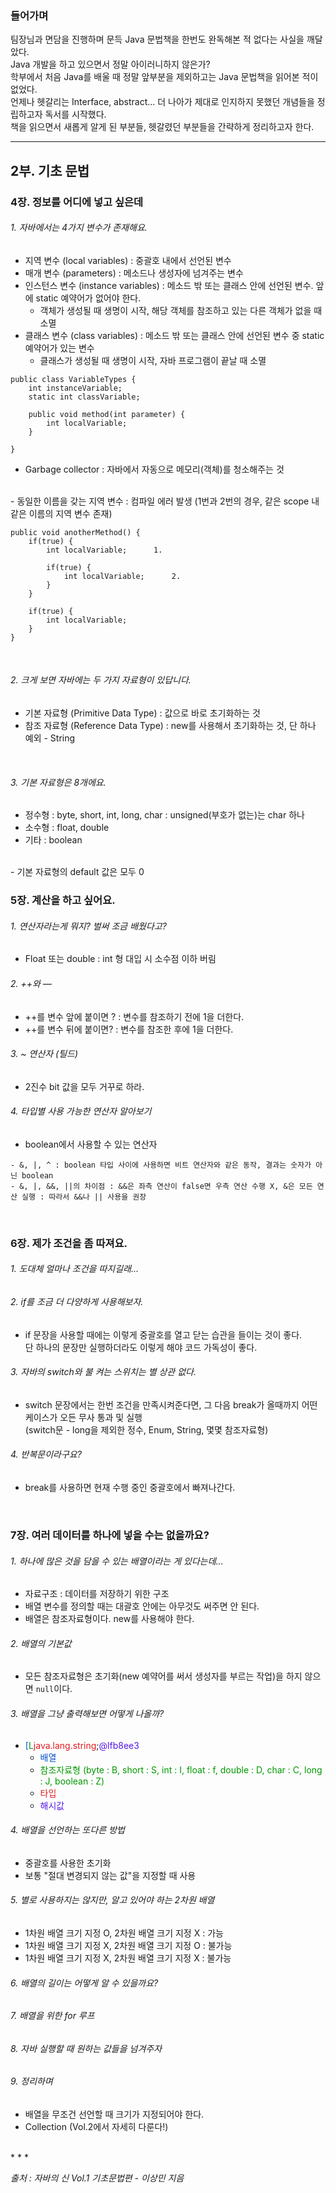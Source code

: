 ### 들어가며
팀장님과 면담을 진행하며 문득 Java 문법책을 한번도 완독해본 적 없다는 사실을 깨달았다.  
Java 개발을 하고 있으면서 정말 아이러니하지 않은가?  
학부에서 처음 Java를 배울 때 정말 앞부분을 제외하고는 Java 문법책을 읽어본 적이 없었다.  
언제나 헷갈리는 Interface, abstract... 더 나아가 제대로 인지하지 못했던 개념들을 정립하고자 독서를 시작했다.  
책을 읽으면서 새롭게 알게 된 부분들, 헷갈렸던 부분들을 간략하게 정리하고자 한다.  

* * *

## 2부. 기초 문법  

### 4장. 정보를 어디에 넣고 싶은데  

###### 1. 자바에서는 4가지 변수가 존재해요.  
- 지역 변수 (local variables) : 중괄호 내에서 선언된 변수  
- 매개 변수 (parameters) : 메소드나 생성자에 넘겨주는 변수  
- 인스턴스 변수 (instance variables) : 메소드 밖 또는 클래스 안에 선언된 변수. 앞에 static 예약어가 없어야 한다.  
    - 객체가 생성될 때 생명이 시작, 해당 객체를 참조하고 있는 다른 객체가 없을 때 소멸  
- 클래스 변수 (class variables) : 메소드 밖 또는 클래스 안에 선언된 변수 중 static 예약어가 있는 변수  
    - 클래스가 생성될 때 생명이 시작, 자바 프로그램이 끝날 때 소멸  

```
public class VariableTypes {
	int instanceVariable;
	static int classVariable;

	public void method(int parameter) {
		int localVariable;
	}

}
```

- Garbage collector : 자바에서 자동으로 메모리(객체)를 청소해주는 것  
<br>
- 동일한 이름을 갖는 지역 변수 : 컴파일 에러 발생 (1번과 2번의 경우, 같은 scope 내 같은 이름의 지역 변수 존재)  

```
public void anotherMethod() {
	if(true) {
		int localVariable; 		1.
	
		if(true) {
			int localVariable;		2.
		}
	}
   
	if(true) {
		int localVariable;
	}
}
```

<br>

###### 2. 크게 보면 자바에는 두 가지 자료형이 있답니다.  
- 기본 자료형 (Primitive Data Type) : 값으로 바로 초기화하는 것  
- 참조 자료형 (Reference Data Type) : new를 사용해서 초기화하는 것, 단 하나 예외 - String  

<br>

###### 3. 기본 자료형은 8개에요.  
- 정수형 : byte, short, int, long, char : unsigned(부호가 없는)는 char 하나  
- 소수형 : float, double  
- 기타 : boolean  
<br>
- 기본 자료형의 default 값은 모두 0  

<br>

### 5장. 계산을 하고 싶어요.  

###### 1. 연산자라는게 뭐지? 벌써 조금 배웠다고?  
- Float 또는 double : int 형 대입 시 소수점 이하 버림  

###### 2. ++와 —  
- ++를 변수 앞에 붙이면 ? : 변수를 참조하기 전에 1을 더한다.  
- ++를 변수 뒤에 붙이면? : 변수를 참조한 후에 1을 더한다.  

###### 3. ~ 연산자 (틸드)  
- 2진수 bit 값을 모두 거꾸로 하라.  

###### 4. 타입별 사용 가능한 연산자 알아보기  
- boolean에서 사용할 수 있는 연산자  

```
- &, |, ^ : boolean 타입 사이에 사용하면 비트 연산자와 같은 동작, 결과는 숫자가 아닌 boolean  
- &, |, &&, ||의 차이점 : &&은 좌측 연산이 false면 우측 연산 수행 X, &은 모든 연산 실행 : 따라서 &&나 || 사용을 권장  
```
   
<br>

### 6장. 제가 조건을 좀 따져요.  

###### 1. 도대체 얼마나 조건을 따지길래...  

###### 2. if를 조금 더 다양하게 사용해보자.  
- if 문장을 사용할 때에는 이렇게 중괄호를 열고 닫는 습관을 들이는 것이 좋다.  
단 하나의 문장만 실행하더라도 이렇게 해야 코드 가독성이 좋다.  

###### 3. 자바의 switch와 불 켜는 스위치는 별 상관 없다.  
- switch 문장에서는 한번 조건을 만족시켜준다면, 그 다음 break가 올때까지 어떤 케이스가 오든 무사 통과 및 실행  
(switch문 - long을 제외한 정수, Enum, String, 몇몇 참조자료형)  

###### 4. 반복문이라구요?  
- break를 사용하면 현재 수행 중인 중괄호에서 빠져나간다.  

<br>

### 7장. 여러 데이터를 하나에 넣을 수는 없을까요?  

###### 1. 하나에 많은 것을 담을 수 있는 배열이라는 게 있다는데...  
- 자료구조 : 데이터를 저장하기 위한 구조  
- 배열 변수를 정의할 때는 대괄호 안에는 아무것도 써주면 안 된다.  
- 배열은 참조자료형이다. new를 사용해야 한다.  

###### 2. 배열의 기본값  
- 모든 참조자료형은 초기화(new 예약어를 써서 생성자를 부르는 작업)을 하지 않으면 `null`이다.  

###### 3. 배열을 그냥 출력해보면 어떻게 나올까?  
- <span style="color:#0052cc">[</span><span style="color:#009800">L</span><span style="color:#e11d21">java.lang.string</span>;<span style="color:#5319e7">@lfb8ee3</span>  
    - <span style="color:#0052cc">배열</span>  
    - <span style="color:#009800">참조자료형 (byte : B, short : S, int : I, float : f, double : D, char : C, long : J, boolean : Z)</span>  
    - <span style="color:#e11d21">타입</span>  
    - <span style="color:#5319e7">해시값</span>  
    
###### 4. 배열을 선언하는 또다른 방법  
- 중괄호를 사용한 초기화  
- 보통 "절대 변경되지 않는 값"을 지정할 때 사용  

###### 5. 별로 사용하지는 않지만, 알고 있어야 하는 2차원 배열  
- 1차원 배열 크기 지정 O, 2차원 배열 크기 지정 X : 가능  
- 1차원 배열 크기 지정 X, 2차원 배열 크기 지정 O : 불가능  
- 1차원 배열 크기 지정 X, 2차원 배열 크기 지정 X : 불가능  

###### 6. 배열의 길이는 어떻게 알 수 있을까요?  
###### 7. 배열을 위한 for 루프  
###### 8. 자바 실행할 때 원하는 값들을 넘겨주자  

###### 9. 정리하며  
- 배열을 무조건 선언할 때 크기가 지정되어야 한다.  
- Collection (Vol.2에서 자세히 다룬다!)  

<br>
* * *  

*출처 : 자바의 신 Vol.1 기초문법편 - 이상민 지음*